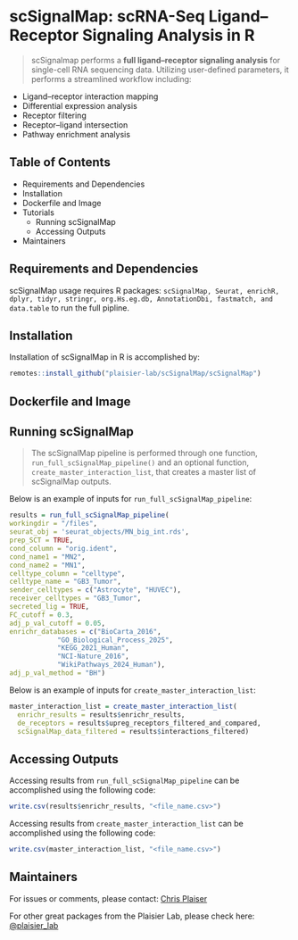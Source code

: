 # scSignalMap: scRNA-Seq Ligand–Receptor Signaling Analysis in R
 > scSignalmap performs a **full ligand–receptor signaling analysis** for single-cell RNA sequencing data. Utilizing user-defined parameters, it performs a streamlined workflow including: 

 - Ligand–receptor interaction mapping
 - Differential expression analysis
 - Receptor filtering
 - Receptor–ligand intersection 
 - Pathway enrichment analysis

 ## Table of Contents
- Requirements and Dependencies
- Installation
- Dockerfile and Image
- Tutorials
  - Running scSignalMap
  - Accessing Outputs
- Maintainers

 ## Requirements and Dependencies
scSignalMap usage requires R packages:
`scSignalMap, Seurat, enrichR, dplyr, tidyr, stringr, org.Hs.eg.db, AnnotationDbi, fastmatch, and data.table` to run the full pipline. 
 ## Installation
Installation of scSignalMap in R is accomplished by:
```r
remotes::install_github("plaisier-lab/scSignalMap/scSignalMap")
```
## Dockerfile and Image

## Running scSignalMap
>The scSignalMap pipeline is performed through one function, `run_full_scSignalMap_pipeline()` and an optional function, `create_master_interaction_list`, that creates a master list of scSignalMap outputs.

Below is an example of inputs for `run_full_scSignalMap_pipeline`:

```r
results = run_full_scSignalMap_pipeline(
workingdir = "/files", 
seurat_obj = 'seurat_objects/MN_big_int.rds', 
prep_SCT = TRUE, 
cond_column = "orig.ident",
cond_name1 = "MN2", 
cond_name2 = "MN1", 
celltype_column = "celltype", 
celltype_name = "GB3_Tumor", 
sender_celltypes = c("Astrocyte", "HUVEC"), 
receiver_celltypes = "GB3_Tumor", 
secreted_lig = TRUE, 
FC_cutoff = 0.3, 
adj_p_val_cutoff = 0.05, 
enrichr_databases = c("BioCarta_2016", 
		    "GO_Biological_Process_2025", 
		    "KEGG_2021_Human", 	
		    "NCI-Nature_2016", 	
		    "WikiPathways_2024_Human"), 
adj_p_val_method = "BH")
```
Below is an example of inputs for `create_master_interaction_list`:

```r
master_interaction_list = create_master_interaction_list(
  enrichr_results = results$enrichr_results,
  de_receptors = results$upreg_receptors_filtered_and_compared,
  scSignalMap_data_filtered = results$interactions_filtered)
```

## Accessing Outputs
Accessing results from `run_full_scSignalMap_pipeline` can be accomplished using the following code:
```r
write.csv(results$enrichr_results, "<file_name.csv>")
```
Accessing results from `create_master_interaction_list` can be accomplished using the following code:
```r
write.csv(master_interaction_list, "<file_name.csv>")
```
## Maintainers
For issues or comments, please contact: [Chris Plaiser](mailto:plaisier@asu.edu)

For other great packages from the Plaisier Lab, please check here: [@plaisier_lab](https://github.com/plaisier_lab)
